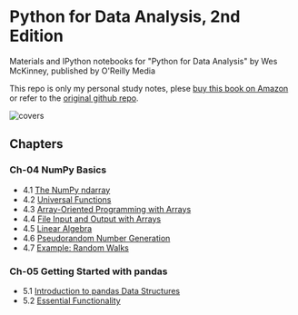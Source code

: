 # Python for Data Analysis, 2nd Edition

Materials and IPython notebooks for "Python for Data Analysis" by Wes McKinney, published by O'Reilly Media


This repo is only my personal study notes, plese [buy this book on Amazon](https://www.amazon.com/gp/product/1491957662/ref=as_li_tl?ie=UTF8&tag=quantpytho-20&camp=1789&creative=9325&linkCode=as2&creativeASIN=1491957662&linkId=8c3bf87b221dbcd8f541f0db20d4da83) or refer to the [original github repo](https://github.com/wesm/pydata-book).

![covers](cover.jpg)

## Chapters

### Ch-04 NumPy Basics

* 4.1 [The NumPy ndarray](https://gisyaliny.github.io/Data-Analysis-With-Python/ch-04-Numpy/4-1-ndarray.html)
* 4.2 [Universal Functions](https://gisyaliny.github.io/Data-Analysis-With-Python/ch-04-Numpy/4-2-universal-functions.html)
* 4.3 [Array-Oriented Programming with Arrays](https://gisyaliny.github.io/Data-Analysis-With-Python/ch-04-Numpy/4-3-Array-oriented-programming.html)
* 4.4 [File Input and Output with Arrays](https://gisyaliny.github.io/Data-Analysis-With-Python/ch-04-Numpy/4-4-File-input-and-output-with-arrays.html)
* 4.5 [Linear Algebra](https://gisyaliny.github.io/Data-Analysis-With-Python/ch-04-Numpy/4-5-Linear-algebra.html)
* 4.6 [Pseudorandom Number Generation](https://gisyaliny.github.io/Data-Analysis-With-Python/ch-04-Numpy/4-6-Pseudorandom-Number-Generation.html)
* 4.7 [Example: Random Walks](https://gisyaliny.github.io/Data-Analysis-With-Python/ch-04-Numpy/4-7-random-walks.html)

### Ch-05 Getting Started with pandas

* 5.1 [Introduction to pandas Data Structures](https://gisyaliny.github.io/Data-Analysis-With-Python/ch-05-Pandas/5-1-Introduction.html)
* 5.2 [Essential Functionality](https://gisyaliny.github.io/Data-Analysis-With-Python/ch-05-Pandas/5-2-Essential-Functionality.html)
